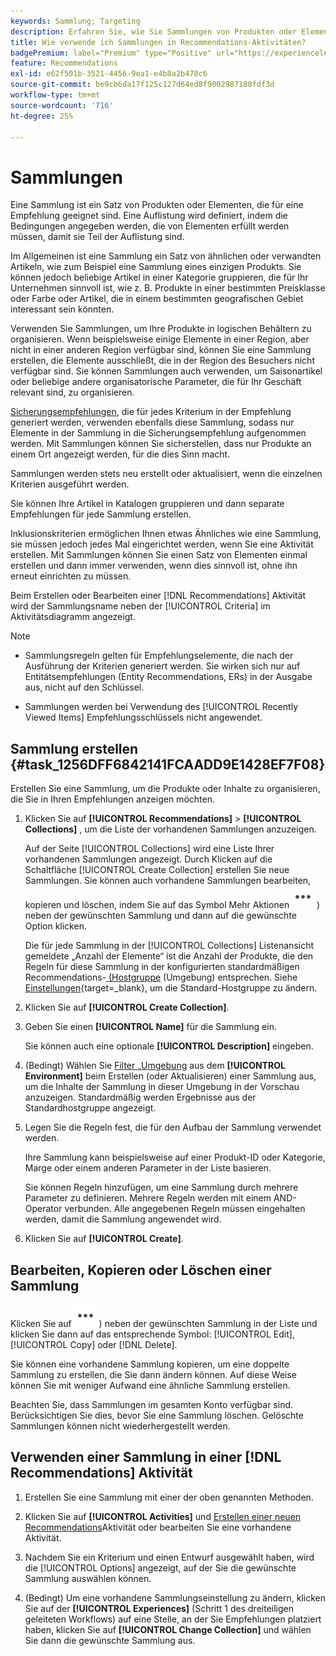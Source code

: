 ```yaml
---
keywords: Sammlung; Targeting
description: Erfahren Sie, wie Sie Sammlungen von Produkten oder Elementen in  [!DNL Target Recommendations] verwenden.
title: Wie verwende ich Sammlungen in Recommendations-Aktivitäten?
badgePremium: label="Premium" type="Positive" url="https://experienceleague.adobe.com/docs/target/using/introduction/intro.html?lang=en#premium newtab=true" tooltip="Hier finden Sie Informationen zum Lieferumfang von Target Premium."
feature: Recommendations
exl-id: e62f501b-3521-4456-9ea1-e4b8a2b478c6
source-git-commit: be9cb6da17f125c127d64ed8f9002987188fdf3d
workflow-type: tm+mt
source-wordcount: '716'
ht-degree: 25%

---
```


# Sammlungen

Eine Sammlung ist ein Satz von Produkten oder Elementen, die für eine Empfehlung geeignet sind. Eine Auflistung wird definiert, indem die Bedingungen angegeben werden, die von Elementen erfüllt werden müssen, damit sie Teil der Auflistung sind.

Im Allgemeinen ist eine Sammlung ein Satz von ähnlichen oder verwandten Artikeln, wie zum Beispiel eine Sammlung eines einzigen Produkts. Sie können jedoch beliebige Artikel in einer Kategorie gruppieren, die für Ihr Unternehmen sinnvoll ist, wie z. B. Produkte in einer bestimmten Preisklasse oder Farbe oder Artikel, die in einem bestimmten geografischen Gebiet interessant sein könnten.

Verwenden Sie Sammlungen, um Ihre Produkte in logischen Behältern zu organisieren. Wenn beispielsweise einige Elemente in einer Region, aber nicht in einer anderen Region verfügbar sind, können Sie eine Sammlung erstellen, die Elemente ausschließt, die in der Region des Besuchers nicht verfügbar sind. Sie können Sammlungen auch verwenden, um Saisonartikel oder beliebige andere organisatorische Parameter, die für Ihr Geschäft relevant sind, zu organisieren.

[Sicherungsempfehlungen](/help/main/c-recommendations/c-algorithms/backup-recs.md), die für jedes Kriterium in der Empfehlung generiert werden, verwenden ebenfalls diese Sammlung, sodass nur Elemente in der Sammlung in die Sicherungsempfehlung aufgenommen werden. Mit Sammlungen können Sie sicherstellen, dass nur Produkte an einem Ort angezeigt werden, für die dies Sinn macht.

Sammlungen werden stets neu erstellt oder aktualisiert, wenn die einzelnen Kriterien ausgeführt werden.

Sie können Ihre Artikel in Katalogen gruppieren und dann separate Empfehlungen für jede Sammlung erstellen.

Inklusionskriterien ermöglichen Ihnen etwas Ähnliches wie eine Sammlung, sie müssen jedoch jedes Mal eingerichtet werden, wenn Sie eine Aktivität erstellen. Mit Sammlungen können Sie einen Satz von Elementen einmal erstellen und dann immer verwenden, wenn dies sinnvoll ist, ohne ihn erneut einrichten zu müssen.

Beim Erstellen oder Bearbeiten einer [!DNL Recommendations] Aktivität wird der Sammlungsname neben der [!UICONTROL Criteria] im Aktivitätsdiagramm angezeigt.

>[!NOTE]
>
>* Sammlungsregeln gelten für Empfehlungselemente, die nach der Ausführung der Kriterien generiert werden. Sie wirken sich nur auf Entitätsempfehlungen (Entity Recommendations, ERs) in der Ausgabe aus, nicht auf den Schlüssel.
>
>* Sammlungen werden bei Verwendung des [!UICONTROL Recently Viewed Items] Empfehlungsschlüssels nicht angewendet.

## Sammlung erstellen {#task_1256DFF6842141FCAADD9E1428EF7F08}

Erstellen Sie eine Sammlung, um die Produkte oder Inhalte zu organisieren, die Sie in Ihren Empfehlungen anzeigen möchten.

1. Klicken Sie auf **[!UICONTROL Recommendations]** > **[!UICONTROL Collections]** , um die Liste der vorhandenen Sammlungen anzuzeigen.

   Auf der Seite [!UICONTROL Collections] wird eine Liste Ihrer vorhandenen Sammlungen angezeigt. Durch Klicken auf die Schaltfläche [!UICONTROL Create Collection] erstellen Sie neue Sammlungen. Sie können auch vorhandene Sammlungen bearbeiten, kopieren und löschen, indem Sie auf das Symbol Mehr Aktionen ![Symbol Mehr Aktionen](/help/main/assets/icons/MoreSmallList.svg) ) neben der gewünschten Sammlung und dann auf die gewünschte Option klicken.

   Die für jede Sammlung in der [!UICONTROL Collections] Listenansicht gemeldete „Anzahl der Elemente“ ist die Anzahl der Produkte, die den Regeln für diese Sammlung in der konfigurierten standardmäßigen Recommendations-[ (Hostgruppe](/help/main/administrating-target/hosts.md) (Umgebung) entsprechen. Siehe [Einstellungen](https://experienceleague.adobe.com/docs/target-dev/developer/recommendations.html){target=_blank}, um die Standard-Hostgruppe zu ändern.

1. Klicken Sie auf **[!UICONTROL Create Collection]**.

1. Geben Sie einen **[!UICONTROL Name]** für die Sammlung ein.

   Sie können auch eine optionale **[!UICONTROL Description]** eingeben.

1. (Bedingt) Wählen Sie [ Filter „Umgebung](/help/main/administrating-target/environments.md) aus dem **[!UICONTROL Environment]** beim Erstellen (oder Aktualisieren) einer Sammlung aus, um die Inhalte der Sammlung in dieser Umgebung in der Vorschau anzuzeigen. Standardmäßig werden Ergebnisse aus der Standardhostgruppe angezeigt.

1. Legen Sie die Regeln fest, die für den Aufbau der Sammlung verwendet werden.

   Ihre Sammlung kann beispielsweise auf einer Produkt-ID oder Kategorie, Marge oder einem anderen Parameter in der Liste basieren.

   Sie können Regeln hinzufügen, um eine Sammlung durch mehrere Parameter zu definieren. Mehrere Regeln werden mit einem AND-Operator verbunden. Alle angegebenen Regeln müssen eingehalten werden, damit die Sammlung angewendet wird.

1. Klicken Sie auf **[!UICONTROL Create]**.

<!-- ## Create a collection using [!UICONTROL Advanced Search]

You can also create collections using [!UICONTROL Advanced Search] on the [Catalog Search](/help/main/c-recommendations/c-products/catalog-search.md#save-as) page ([!UICONTROL Recommendations] > [!UICONTROL Catalog Search] > [!UICONTROL Advanced Search]). 

![Save as dialog](/help/main/c-recommendations/c-products/assets/save-as.png)

After creating a search using "id > contains," for example, you can then click [!UICONTROL Save As] > [!UICONTROL Collection].

>[!IMPORTANT]
>
>The [!UICONTROL Advanced Search] functionality is case-insensitive; however, products returned at the time of delivery are based on case-sensitive search. This mismatch might lead to confusion. Ensure that you consider case-sensitivity when you create collections based on results using the [!UICONTROL Advanced Search] functionality. For example, if you perform a search for "Holiday," that initial search lists results containing "Holiday" and "holiday." If you then create a catalog with the intent to return products containing "holiday," only products containing "holiday" are returned. Products containing "Holiday" are not returned. -->

## Bearbeiten, Kopieren oder Löschen einer Sammlung

Klicken Sie auf ![ ( Symbol „Mehr Aktionen](/help/main/assets/icons/MoreSmallList.svg) ) neben der gewünschten Sammlung in der Liste und klicken Sie dann auf das entsprechende Symbol: [!UICONTROL Edit], [!UICONTROL Copy] oder [!DNL Delete].

Sie können eine vorhandene Sammlung kopieren, um eine doppelte Sammlung zu erstellen, die Sie dann ändern können. Auf diese Weise können Sie mit weniger Aufwand eine ähnliche Sammlung erstellen.

Beachten Sie, dass Sammlungen im gesamten Konto verfügbar sind. Berücksichtigen Sie dies, bevor Sie eine Sammlung löschen. Gelöschte Sammlungen können nicht wiederhergestellt werden.

## Verwenden einer Sammlung in einer [!DNL Recommendations] Aktivität

1. Erstellen Sie eine Sammlung mit einer der oben genannten Methoden.

1. Klicken Sie auf **[!UICONTROL Activities]** und [Erstellen einer neuen Recommendations](/help/main/c-recommendations/t-create-recs-activity/create-recs-activity.md)Aktivität oder bearbeiten Sie eine vorhandene Aktivität.

1. Nachdem Sie ein Kriterium und einen Entwurf ausgewählt haben, wird die [!UICONTROL Options] angezeigt, auf der Sie die gewünschte Sammlung auswählen können.

1. (Bedingt) Um eine vorhandene Sammlungseinstellung zu ändern, klicken Sie auf der **[!UICONTROL Experiences]** (Schritt 1 des dreiteiligen geleiteten Workflows) auf eine Stelle, an der Sie Empfehlungen platziert haben, klicken Sie auf **[!UICONTROL Change Collection]** und wählen Sie dann die gewünschte Sammlung aus.
